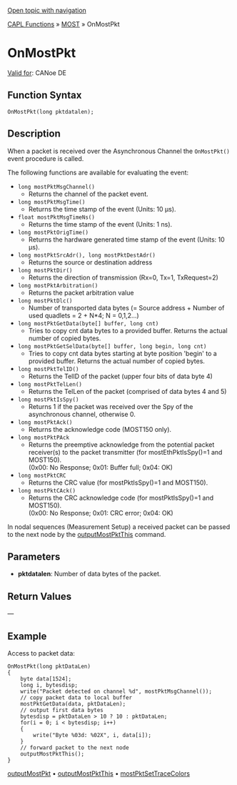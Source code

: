 [Open topic with navigation](../../../../../CANoeDEFamily.htm#Topics/CAPLFunctions/MOST/EventProcedures/CAPLfunctionOnMOSTPkt.md)

[CAPL Functions](../../CAPLfunctions.md) » [MOST](../CAPLfunctionsMOSTOverview.md) » OnMostPkt

# OnMostPkt

[Valid for](../../../Shared/FeatureAvailability.md): CANoe DE

## Function Syntax

`OnMostPkt(long pktdatalen);`

## Description

When a packet is received over the Asynchronous Channel the `OnMostPkt()` event procedure is called.

The following functions are available for evaluating the event:

- `long mostPktMsgChannel()`
  - Returns the channel of the packet event.
- `long mostPktMsgTime()`
  - Returns the time stamp of the event (Units: 10 µs).
- `float mostPktMsgTimeNs()`
  - Returns the time stamp of the event (Units: 1 ns).
- `long mostPktOrigTime()`
  - Returns the hardware generated time stamp of the event (Units: 10 µs).
- `long mostPktSrcAdr(), long mostPktDestAdr()`
  - Returns the source or destination address
- `long mostPktDir()`
  - Returns the direction of transmission (Rx=0, Tx=1, TxRequest=2)
- `long mostPktArbitration()`
  - Returns the packet arbitration value
- `long mostPktDlc()`
  - Number of transported data bytes (= Source address + Number of used quadlets = 2 + N*4; N = 0,1,2...)
- `long mostPktGetData(byte[] buffer, long cnt)`
  - Tries to copy cnt data bytes to a provided buffer. Returns the actual number of copied bytes.
- `long mostPktGetSelData(byte[] buffer, long begin, long cnt)`
  - Tries to copy cnt data bytes starting at byte position 'begin' to a provided buffer. Returns the actual number of copied bytes.
- `long mostPktTelID()`
  - Returns the TelID of the packet (upper four bits of data byte 4)
- `long mostPktTelLen()`
  - Returns the TelLen of the packet (comprised of data bytes 4 and 5)
- `long mostPktIsSpy()`
  - Returns 1 if the packet was received over the Spy of the asynchronous channel, otherwise 0.
- `long mostPktAck()`
  - Returns the acknowledge code (MOST150 only).
- `long mostPktPAck`
  - Returns the preemptive acknowledge from the potential packet receiver(s) to the packet transmitter (for mostEthPktIsSpy()=1 and MOST150).  
  (0x00: No Response; 0x01: Buffer full; 0x04: OK)
- `long mostPktCRC`
  - Returns the CRC value (for mostPktIsSpy()=1 and MOST150).
- `long mostPktCAck()`
  - Returns the CRC acknowledge code (for mostPktIsSpy()=1 and MOST150).  
  (0x00: No Response; 0x01: CRC error; 0x04: OK)

In nodal sequences (Measurement Setup) a received packet can be passed to the next node by the [outputMostPktThis](../Functions/CAPLfunctionMOSTOutputMostPktThis.md) command.

## Parameters

- **pktdatalen**: Number of data bytes of the packet.

## Return Values

—

## Example

Access to packet data:

```plaintext
OnMostPkt(long pktDataLen)
{
    byte data[1524];
    long i, bytesdisp;
    write("Packet detected on channel %d", mostPktMsgChannel());
    // copy packet data to local buffer
    mostPktGetData(data, pktDataLen);
    // output first data bytes
    bytesdisp = pktDataLen > 10 ? 10 : pktDataLen;
    for(i = 0; i < bytesdisp; i++)
    {
        write("Byte %03d: %02X", i, data[i]);
    }
    // forward packet to the next node
    outputMostPktThis();
}
```

[outputMostPkt](../Functions/CAPLfunctionMOSTOutputMostPkt.md) • [outputMostPktThis](../Functions/CAPLfunctionMOSTOutputMostPktThis.md) • [mostPktSetTraceColors](../Functions/CAPLfunctionMOSTPktSetTraceColors.md)
